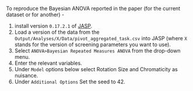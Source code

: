 To reproduce the Bayesian ANOVA reported in the paper (for the current dataset or for another) - 
1. install version `0.17.2.1` of [JASP](https://github.com/jasp-stats/jasp-desktop/releases/tag/v0.17.2.1).
2. Load a version of the data from the `Output/Analyses/X/Data/pivot_aggregated_task.csv` into JASP (where `X` stands for the version
of screening parameters you want to use).
3. Select `ANOVA>Bayesian Repeated Measures ANOVA` from the drop-down menu.
4. Enter the relevant variables.
5. Under `Model` options below select Rotation Size and Chromaticity as nuisance.
6. Under `Additional Options` Set the seed to 42. 


